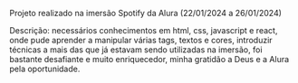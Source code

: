 Projeto realizado na imersão Spotify da Alura (22/01/2024 a 26/01/2024)

Descrição: necessários conhecimentos em html, css, javascript e react, onde pude aprender a manipular várias tags, textos e cores, introduzir técnicas a mais das que já estavam sendo utilizadas na imersão, foi bastante desafiante e muito enriquecedor, minha gratidão a Deus e a Alura pela oportunidade.
